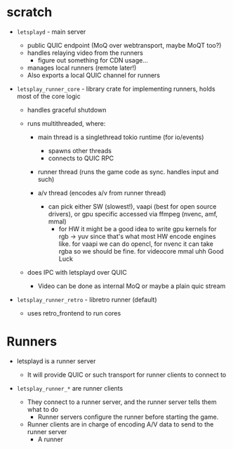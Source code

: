 # scratch

- `letsplayd` - main server
	- public QUIC endpoint (MoQ over webtransport, maybe MoQT too?)
	- handles relaying video from the runners
		- figure out something for CDN usage...
	- manages local runners (remote later!)
	- Also exports a local QUIC channel for runners

- `letsplay_runner_core` - library crate for implementing runners, holds most of the core logic
	- handles graceful shutdown
	- runs multithreaded, where:
		- main thread is a singlethread tokio runtime (for io/events)
			- spawns other threads
			- connects to QUIC RPC

		- runner thread (runs the game code as sync. handles input and such)

		- a/v thread (encodes a/v from runner thread)
			- can pick either SW (slowest!), vaapi (best for open source drivers), or gpu specific accessed via ffmpeg (nvenc, amf, mmal)
				- for HW it might be a good idea to write gpu kernels for rgb -> yuv
				since that's what most HW encode engines like. for vaapi we can do opencl,
				for nvenc it can take rgba so we should be fine. for videocore mmal uhh Good Luck

	- does IPC with letsplayd over QUIC
		- Video can be done as internal MoQ or maybe a plain quic stream

- `letsplay_runner_retro` - libretro runner (default)
	- uses retro_frontend to run cores


# Runners

- letsplayd is a runner server
	- It will provide QUIC or such transport for runner clients to connect to

- `letsplay_runner_*` are runner clients
	- They connect to a runner server, and the runner server tells them what to do
		- Runner servers configure the runner before starting the game.
	- Runner clients are in charge of encoding A/V data to send to the runner server
		- A runner 
